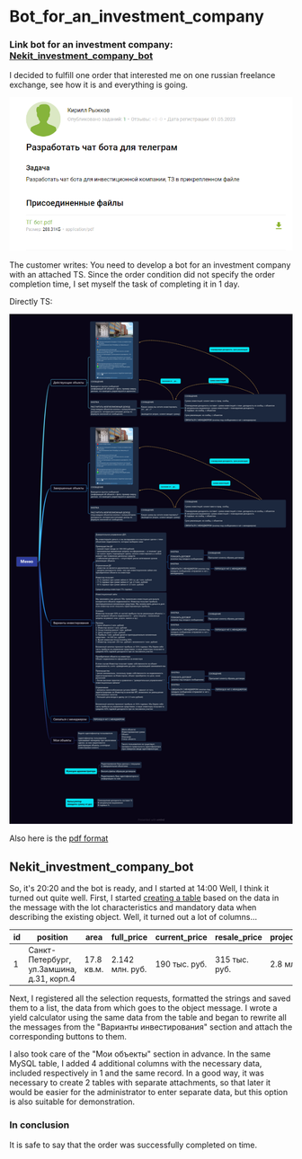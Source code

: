 # Bot_for_an_investment_company
### Link bot for an investment company: [Nekit_investment_company_bot](http://t.me/Nekit_investment_company_bot)

I decided to fulfill one order that interested me on one russian freelance exchange, see how it is and everything is going.

![order](order.png)

The customer writes: You need to develop a bot for an investment company with an attached TS.
Since the order condition did not specify the order completion time, I set myself the task of completing it in 1 day.

Directly TS:

![TS](TS_on_the_bot.jpg)

Also here is the [pdf format](TS_on_the_bot.pdf)

## Nekit_investment_company_bot

So, it's 20:20 and the bot is ready, and I started at 14:00
Well, I think it turned out quite well. First, I started [creating a table](create_table_Invest_comp.sql) based on the data in the message with the lot characteristics and mandatory data when describing the existing object. Well, it turned out a lot of columns...

| id | position                                  | area       | full_price      | current_price | resale_price  | projected_price_no_repair | projected_price_whith_repair | planned_profitability | yearly | implementation_period | amount_of_attraction     | iden   | summa   | opisanie                     | status  |
----|-------------------------------------------|------------|-----------------|---------------|---------------|---------------------------|------------------------------|-----------------------|--------|-----------------------|--------------------------|--------|---------|------------------------------|---------|
|  1 | Cанкт-Петербург, ул.Замшина, д.31, корп.4 | 17.8 кв.м. | 2.142 млн. руб. | 190 тыс. руб. | 315 тыс. руб. | 2.8 млн. руб.             | 3.2 млн. руб.                | 20-24%                | 36-41% | 3-4 мес.              | от 0.3 до 1.15 млн. руб. | Nikita | 1000000 | помещение площадью 17,8 кв.м | нежилое |

Next, I registered all the selection requests, formatted the strings and saved them to a list, the data from which goes to the object message. I wrote a yield calculator using the same data from the table and began to rewrite all the messages from the "Варианты инвестирования" section and attach the corresponding buttons to them.

I also took care of the "Мои объекты" section in advance. In the same MySQL table, I added 4 additional columns with the necessary data, included respectively in 1 and the same record. In a good way, it was necessary to create 2 tables with separate attachments, so that later it would be easier for the administrator to enter separate data, but this option is also suitable for demonstration.

### In conclusion
It is safe to say that the order was successfully completed on time.